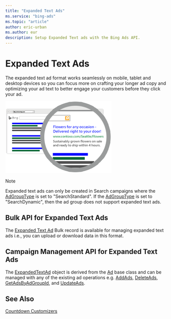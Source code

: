 ```yaml
---
title: "Expanded Text Ads"
ms.service: "bing-ads"
ms.topic: "article"
author: eric-urban
ms.author: eur
description: Setup Expanded Text ads with the Bing Ads API.
---
```

# Expanded Text Ads
The expanded text ad format works seamlessly on mobile, tablet and desktop devices so you can focus more on crafting your longer ad copy and optimizing your ad text to better engage your customers before they click your ad.

![expandedtextad](media/expanded-text-ad.png)

> [!NOTE]
> Expanded text ads can only be created in Search campaigns where the [AdGroupType](../campaign-management-service/adgroup.md#adgrouptype) is set to "SearchStandard". If the [AdGroupType](../campaign-management-service/adgroup.md#adgrouptype) is set to "SearchDynamic", then the ad group does not support expanded text ads.  

## <a name="bulk"></a>Bulk API for Expanded Text Ads
The [Expanded Text Ad](../bulk-service/expanded-text-ad.md) Bulk record is available for managing expanded text ads i.e., you can upload or download data in this format.

## <a name="campaign"></a>Campaign Management API for Expanded Text Ads
The [ExpandedTextAd](../campaign-management-service/expandedtextad.md) object is derived from the [Ad](../campaign-management-service/ad.md) base class and can be managed with any of the existing ad operations e.g. [AddAds](../campaign-management-service/addads.md), [DeleteAds](../campaign-management-service/deleteads.md), [GetAdsByAdGroupId](../campaign-management-service/getadsbyadgroupid.md), and [UpdateAds](../campaign-management-service/updateads.md). 

## See Also
[Countdown Customizers](countdown-customizers.md)  
